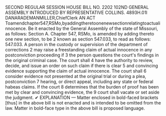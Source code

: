 SECOND REGULAR SESSION
HOUSE BILL NO. 2202
102ND GENERAL ASSEMBLY
INTRODUCED BY REPRESENTATIVE COLLINS.
4893H.01I DANARADEMANMILLER,ChiefClerk
AN ACT
Toamendchapter547,RSMo,byaddingtheretoonenewsectionrelatingtoactualinnocence.
Be it enacted by the General Assembly of the state of Missouri, as follows:
Section A. Chapter 547, RSMo, is amended by adding thereto one new section, to be
2 known as section 547.033, to read as follows:
547.033. A person in the custody or supervision of the department of corrections
2 may raise a freestanding claim of actual innocence in any postconviction proceeding if
3 the person questions the court's findings in the original criminal case. The court shall
4 have the authority to review, decide, and issue an order on such claim if there is clear
5 and convincing evidence supporting the claim of actual innocence. The court shall
6 consider evidence not presented at the original trial or during a plea, postconviction
7 hearing, or direct appeal, including any state or federal habeas claims. If the court
8 determines that the burden of proof has been met by clear and convincing evidence, the
9 court shall vacate or set aside the judgment.
✔
EXPLANATION — Matter enclosed in bold-faced brackets [thus] in the above bill is not enacted and is
intended to be omitted from the law. Matter in bold-face type in the above bill is proposed language.